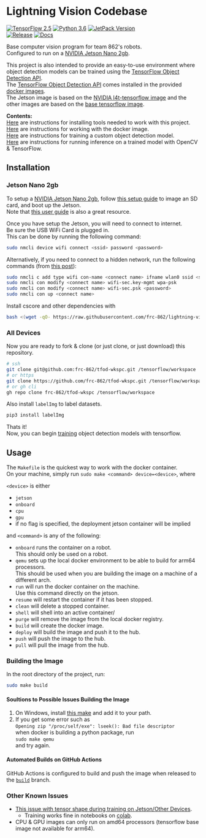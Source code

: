 # Lightning Vision Codebase

[![TensorFlow 2.5](https://img.shields.io/badge/TensorFlow-2.5-FF6F00?logo=tensorflow)](https://github.com/tensorflow/tensorflow/releases/tag/v2.5.0)
[![Python 3.6](https://img.shields.io/badge/Python-3.6-3776AB)](https://www.python.org/downloads/release/python-360/)
[![JetPack Version](https://badges.fyi/static/JetPack/4.6/green)](https://developer.nvidia.com/embedded/jetpack)\
[![Release](https://github.com/frc-862/tfod-wkspc/actions/workflows/release.yml/badge.svg)](http://hub.docker.com/r/edurs0/tfod-wkspc)
[![Docs](https://readthedocs.org/projects/pip/badge/)](https://github.com/frc-862/tfod-wkspc/blob/master/docs)

Base computer vision program for team 862's robots.\
Configured to run on a [NVIDIA Jetson Nano 2gb](https://www.nvidia.com/en-us/autonomous-machines/embedded-systems/jetson-nano/education-projects/).

This project is also intended to provide an easy-to-use environment where object detection models can be trained using the [TensorFlow Object Detection API](https://github.com/tensorflow/models/blob/master/research/object_detection/README.md).\
The [TensorFlow Object Detection API](https://github.com/tensorflow/models/blob/master/research/object_detection/README.md) comes installed in the provided [docker images](http://hub.docker.com/r/edurs0/tfod-wkspc).\
The Jetson image is based on the [NVIDIA l4t-tensorflow image](https://catalog.ngc.nvidia.com/orgs/nvidia/containers/l4t-tensorflow)
and the other images are based on the [base tensorflow image](https://hub.docker.com/r/tensorflow/tensorflow).

**Contents:**\
[Here](#installation) are instructions for installing tools needed to work with this project.\
[Here](#usage) are instructions for working with the docker image.\
[Here](https://github.com/frc-862/tfod-wkspc/blob/master/docs/TRAINING.md) are instructions for training a custom object detection model.\
[Here](https://github.com/frc-862/tfod-wkspc/blob/master/docs/INFERENCE.md) are instructions for running inference on a trained model with OpenCV & TensorFlow.

## Installation

### Jetson Nano 2gb

To setup a [NVIDIA Jetson Nano 2gb](https://www.nvidia.com/en-us/autonomous-machines/embedded-systems/jetson-nano/education-projects/), follow [this setup guide](https://developer.nvidia.com/embedded/learn/get-started-jetson-nano-2gb-devkit#intro) to image an SD card, and boot up the Jetson.\
Note that [this user guide](https://developer.nvidia.com/embedded/learn/jetson-nano-2gb-devkit-user-guide) is also a great resource.

Once you have setup the Jetson, you will need to connect to internet.\
Be sure the USB WiFi Card is plugged in.\
This can be done by running the following command:

```bash
sudo nmcli device wifi connect <ssid> password <password>
```

Alternatively, if you need to connect to a hidden network, run the following commands (from [this post](https://stackoverflow.com/questions/35476428/how-to-connect-to-hidden-wifi-network-using-nmcli)):

```bash
sudo nmcli c add type wifi con-name <connect name> ifname wlan0 ssid <ssid>
sudo nmcli con modify <connect name> wifi-sec.key-mgmt wpa-psk
sudo nmcli con modify <connect name> wifi-sec.psk <password>
sudo nmcli con up <connect name>
```

Install cscore and other dependencies with

```bash
bash <(wget -qO- https://raw.githubusercontent.com/frc-862/lightning-vision/feature/PROG-161-camera-test/setup/setup.sh)
```

### All Devices

Now you are ready to fork & clone (or just clone, or just download) this repository.

```bash
# ssh
git clone git@github.com:frc-862/tfod-wkspc.git /tensorflow/workspace
# or https
git clone https://github.com/frc-862/tfod-wkspc.git /tensorflow/workspace
# or gh cli
gh repo clone frc-862/tfod-wkspc /tensorflow/workspace
```

Also install `labelImg` to label datasets.

```bash
pip3 install labelImg
```

Thats it!\
Now, you can begin [training](https://github.com/frc-862/tfod-wkspc/blob/master/docs/TRAINING.md) object detection models with tensorflow.

## Usage

The `Makefile` is the quickest way to work with the docker container.\
On your machine, simply run `sudo make <command> device=<device>`, where

`<device>` is either

- `jetson`
- `onboard`
- `cpu`
- `gpu`
- if no flag is specified, the deployment jetson container will be implied

and `<command>` is any of the following:

- `onboard` runs the container on a robot.\
This should only be used on a robot.
- `qemu` sets up the local docker environment to be able to build for arm64 processors.\
This should be used when you are building the image on a machine of a different arch.
- `run` will run the docker container on the machine.\
Use this command directly on the jetson.
- `resume` will restart the container if it has been stopped.
- `clean` will delete a stopped container.
- `shell` will shell into an active container/
- `purge` will remove the image from the local docker registry.
- `build` will create the docker image.
- `deploy` will build the image and push it to the hub.
- `push` will push the image to the hub.
- `pull` will pull the image from the hub.

### Building the Image

In the root directory of the project, run:

```bash
sudo make build
```

#### Soultions to Possible Issues Building the Image

1. On Windows, install [this make](http://gnuwin32.sourceforge.net/packages/make.htm) and add it to your path.
2. If you get some error such as\
`Opening zip "/proc/self/exe": lseek(): Bad file descriptor`\
when docker is building a python package, run\
`sudo make qemu`\
and try again.

#### Automated Builds on GitHub Actions

GitHub Actions is configured to build and push the image when released to the [`build`](https://github.com/frc-862/tfod-wkspc/tree/build) branch.

### Other Known Issues

- [This issue with tensor shape during training on Jetson/Other Devices](https://github.com/tensorflow/models/issues/9133).
  - Training works fine in notebooks on [colab](https://colab.research.google.com/).
- CPU & GPU images can only run on amd64 processors (tensorflow base image not available for arm64).
